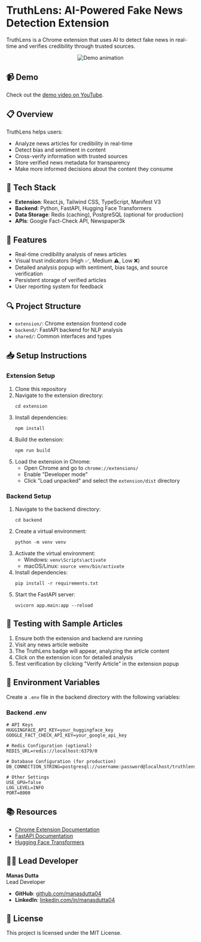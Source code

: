 # TruthLens: AI-Powered Fake News Detection Extension

TruthLens is a Chrome extension that uses AI to detect fake news in real-time and verifies credibility through trusted sources.


<p align="center">
  <img src="public/icons/TruthLens.gif" alt="Demo animation" />
</p>


## 📹 Demo

Check out the [demo video on YouTube](https://youtu.be/E33CvPGcaOw?si=bIOYYvus-FNTQj7j).


## 📋 Overview

TruthLens helps users:
- Analyze news articles for credibility in real-time
- Detect bias and sentiment in content
- Cross-verify information with trusted sources
- Store verified news metadata for transparency
- Make more informed decisions about the content they consume

## 🔧 Tech Stack

- **Extension**: React.js, Tailwind CSS, TypeScript, Manifest V3
- **Backend**: Python, FastAPI, Hugging Face Transformers
- **Data Storage**: Redis (caching), PostgreSQL (optional for production)
- **APIs**: Google Fact-Check API, Newspaper3k

## 🚀 Features

- Real-time credibility analysis of news articles
- Visual trust indicators (High ✅, Medium ⚠️, Low ❌)
- Detailed analysis popup with sentiment, bias tags, and source verification
- Persistent storage of verified articles
- User reporting system for feedback

## 🔍 Project Structure

- `extension/`: Chrome extension frontend code
- `backend/`: FastAPI backend for NLP analysis
- `shared/`: Common interfaces and types

## 📥 Setup Instructions

### Extension Setup

1. Clone this repository
2. Navigate to the extension directory:
   ```
   cd extension
   ```
3. Install dependencies:
   ```
   npm install
   ```
4. Build the extension:
   ```
   npm run build
   ```
5. Load the extension in Chrome:
   - Open Chrome and go to `chrome://extensions/`
   - Enable "Developer mode"
   - Click "Load unpacked" and select the `extension/dist` directory

### Backend Setup

1. Navigate to the backend directory:
   ```
   cd backend
   ```
2. Create a virtual environment:
   ```
   python -m venv venv
   ```
3. Activate the virtual environment:
   - Windows: `venv\Scripts\activate`
   - macOS/Linux: `source venv/bin/activate`
4. Install dependencies:
   ```
   pip install -r requirements.txt
   ```
5. Start the FastAPI server:
   ```
   uvicorn app.main:app --reload
   ```

## 🧪 Testing with Sample Articles

1. Ensure both the extension and backend are running
2. Visit any news article website
3. The TruthLens badge will appear, analyzing the article content
4. Click on the extension icon for detailed analysis
5. Test verification by clicking "Verify Article" in the extension popup

## 🔐 Environment Variables

Create a `.env` file in the backend directory with the following variables:

### Backend .env
```
# API Keys
HUGGINGFACE_API_KEY=your_huggingface_key
GOOGLE_FACT_CHECK_API_KEY=your_google_api_key

# Redis Configuration (optional)
REDIS_URL=redis://localhost:6379/0

# Database Configuration (for production)
DB_CONNECTION_STRING=postgresql://username:password@localhost/truthlens

# Other Settings
USE_GPU=false
LOG_LEVEL=INFO
PORT=8000
```

## 📚 Resources

- [Chrome Extension Documentation](https://developer.chrome.com/docs/extensions/)
- [FastAPI Documentation](https://fastapi.tiangolo.com/)
- [Hugging Face Transformers](https://huggingface.co/docs/transformers/index)

## 👨‍💻 Lead Developer

**Manas Dutta**  
Lead Developer


- **GitHub**: [github.com/manasdutta04](https://github.com/manasdutta04)
- **LinkedIn**: [linkedin.com/in/manasdutta04](https://linkedin.com/in/manasdutta04)



## 📝 License

This project is licensed under the MIT License. 
